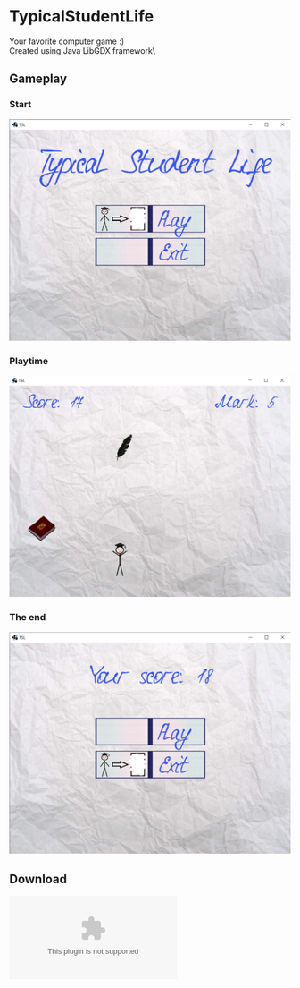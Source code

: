 # TypicalStudentLife
Your favorite computer game :)\
Created using Java LibGDX framework\
## Gameplay
### Start
![Start](https://github.com/aryunin/TypicalStudentLife/blob/master/preview/start.png "Start")
### Playtime
![Playtime](https://github.com/aryunin/TypicalStudentLife/blob/master/preview/play.png "Playtime")
### The end
![End](https://github.com/aryunin/TypicalStudentLife/blob/master/preview/end.png "End")
## Download
![Try it now!](https://github.com/aryunin/TypicalStudentLife/blob/master/bin/TSL.exe)
